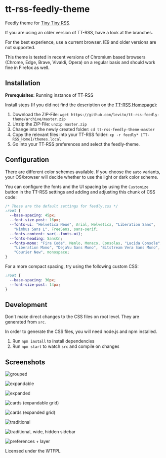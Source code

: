 tt-rss-feedly-theme
===================

Feedly theme for [Tiny Tiny RSS](https://tt-rss.org).

If you are using an older version of TT-RSS, have a look at the branches.

For the best experience, use a current browser. IE9 and older versions are not supported.

This theme is tested in recent versions of Chromium based browsers (Chrome, Edge, Brave, Vivaldi, Opera) on a regular basis and should work fine in Firefox as well.

## Installation

**Prerequisites:** Running instance of TT-RSS

Install steps (If you did not find the description on the [TT-RSS Homepage](https://git.tt-rss.org/git/tt-rss/wiki/Themes)):

1. Download the ZIP-File: `wget https://github.com/levito/tt-rss-feedly-theme/archive/master.zip`
2. Unzip the ZIP-File: `unzip master.zip`
3. Change into the newly created folder: `cd tt-rss-feedly-theme-master`
4. Copy the relevant files into your TT-RSS folder: `cp -r feedly* [TT-RSS_Home]/themes.local`
5. Go into your TT-RSS preferences and select the feedly-theme.

## Configuration

There are different color schemes available. If you choose the `auto` variants, your OS/browser will decide whether to use the light or dark color scheme.

You can configure the fonts and the UI spacing by using the `Customize` button in the TT-RSS settings and adding and adjusting this chunk of CSS code:

```css
/* These are the default settings for feedly.css */
:root {
  --base-spacing: 45px;
  --font-size-post: 16px;
  --fonts-ui: "Helvetica Neue", Arial, Helvetica, "Liberation Sans",
    "Nimbus Sans L", FreeSans, sans-serif;
  --fonts-content: var(--fonts-ui);
  --fonts-heading: SansCn;
  --fonts-mono: "Fira Code", Menlo, Monaco, Consolas, "Lucida Console",
    "Liberation Mono", "DejaVu Sans Mono", "Bitstream Vera Sans Mono",
    "Courier New", monospace;
}
```

For a more compact spacing, try using the following custom CSS:

```css
:root {
  --base-spacing: 30px;
  --font-size-post: 14px;
}
```

## Development

Don't make direct changes to the CSS files on root level. They are generated from `src`.

In order to generate the CSS files, you will need node.js and npm installed.

1. Run `npm install` to install dependencies
2. Run `npm start` to watch `src` and compile on changes

## Screenshots

![grouped](https://raw.github.com/levito/tt-rss-feedly-theme/master/screenshots/feedly-grouped.png?190111)

![expandable](https://raw.github.com/levito/tt-rss-feedly-theme/master/screenshots/feedly-expandable.png?190111)

![expanded](https://raw.github.com/levito/tt-rss-feedly-theme/master/screenshots/feedly-expanded.png?190111)

![cards (expandable grid)](https://raw.github.com/levito/tt-rss-feedly-theme/master/screenshots/feedly-cards.png?210404)

![cards (expanded grid)](https://raw.github.com/levito/tt-rss-feedly-theme/master/screenshots/feedly-grid.png?210404)

![traditional](https://raw.github.com/levito/tt-rss-feedly-theme/master/screenshots/feedly-traditional.png?190111)

![traditional, wide, hidden sidebar](https://raw.github.com/levito/tt-rss-feedly-theme/master/screenshots/feedly-traditional-widescreen.png?190111)

![preferences + layer](https://raw.github.com/levito/tt-rss-feedly-theme/master/screenshots/feedly-night.png?190111)

Licensed under the WTFPL
